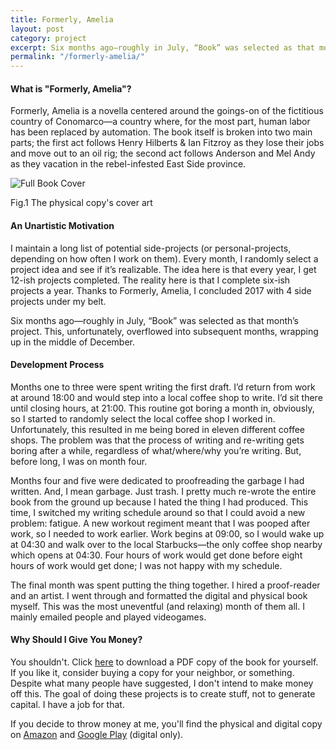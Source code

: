 ```yaml
---
title: Formerly, Amelia
layout: post
category: project
excerpt: Six months ago—roughly in July, “Book” was selected as that month’s project. This, unfortunately, overflowed into subsequent months, wrapping up in the middle of December.
permalink: "/formerly-amelia/"
---
```


#### What is "Formerly, Amelia"?

Formerly, Amelia is a novella centered around the goings-on of the fictitious country of Conomarco—a country where, for the most part, human labor has been replaced by automation. The book itself is broken into two main parts; the first act follows Henry Hilberts & Ian Fitzroy as they lose their jobs and move out to an oil rig; the second act follows Anderson and Mel Andy as they vacation in the rebel-infested East Side province. 

![Full Book Cover]({{site.baseurl}}/assets/formerly-amelia-cover.png)
<figcaption>Fig.1 The physical copy's cover art</figcaption>

#### An Unartistic Motivation

I maintain a long list of potential side-projects (or personal-projects, depending on how often I work on them). Every month, I randomly select a project idea and see if it’s realizable. The idea here is that every year, I get 12-ish projects completed. The reality here is that I complete six-ish projects a year. Thanks to Formerly, Amelia, I concluded 2017 with 4 side projects under my belt.

Six months ago—roughly in July, “Book” was selected as that month’s project. This, unfortunately, overflowed into subsequent months, wrapping up in the middle of December. 

#### Development Process

Months one to three were spent writing the first draft. I’d return from work at around 18:00 and would step into a local coffee shop to write. I’d sit there until closing hours, at 21:00. This routine got boring a month in, obviously, so I started to randomly select the local coffee shop I worked in. Unfortunately, this resulted in me being bored in eleven different coffee shops. The problem was that the process of writing and re-writing gets boring after a while, regardless of what/where/why you’re writing. But, before long, I was on month four.

Months four and five were dedicated to proofreading the garbage I had written. And, I mean garbage. Just trash. I pretty much re-wrote the entire book from the ground up because I hated the thing I had produced. This time, I switched my writing schedule around so that I could avoid a new problem: fatigue. A new workout regiment meant that I was pooped after work, so I needed to work earlier. Work begins at 09:00, so I would wake up at 04:30 and walk over to the local Starbucks—the only coffee shop nearby which opens at 04:30. Four hours of work would get done before eight hours of work would get done; I was not happy with my schedule. 

The final month was spent putting the thing together. I hired a proof-reader and an artist. I went through and formatted the digital and physical book myself. This was the most uneventful (and relaxing) month of them all. I mainly emailed people and played videogames. 

#### Why Should I Give You Money?

You shouldn't. Click [here]({{site.baseurl}}/assets/formerly-amelia-book.pdf) to download a PDF copy of the book for yourself. If you like it, consider buying a copy for your neighbor, or something. Despite what many people have suggested, I don't intend to make money off this. The goal of doing these projects is to create stuff, not to generate capital. I have a job for that.

If you decide to throw money at me, you'll find the physical and digital copy on [Amazon](http://a.co/2Q2xs64) and [Google Play](https://goo.gl/gBypL7) (digital only). 